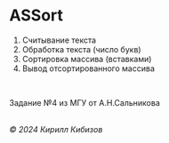 <h1>ASSort</h1>

<ol>
    <li>Считывание текста</li>
    <li>Обработка текста (число букв)</li>
    <li>Сортировка массива (вставками)</li>
    <li>Вывод отсортированного массива</li>
</ol></br>

<p>Задание №4 из МГУ от А.Н.Сальникова</p></br>

<address>© 2024 Кирилл Кибизов</address>
